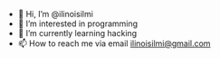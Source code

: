 - 👋 Hi, I’m @ilinoisilmi
- 👀 I’m interested in programming
- 🌱 I’m currently learning hacking
- 📫 How to reach me via email ilinoisilmi@gmail.com

<!---
ilinoisilmi/ilinoisilmi is a ✨ special ✨ repository because its `README.md` (this file) appears on your GitHub profile.
You can click the Preview link to take a look at your changes.
--->
